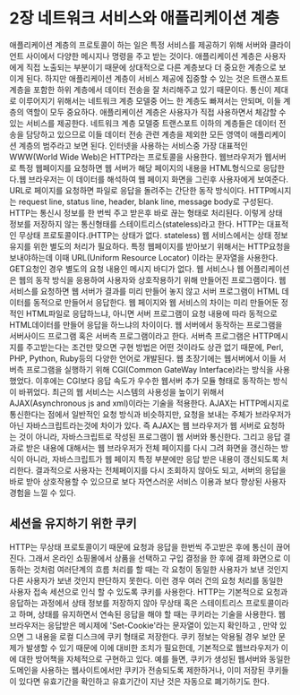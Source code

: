 # 2장 네트워크 서비스와 애플리케이션 계층

애플리케이션 계층의 프로토콜이 하는 일은 특정 서비스를 제공하기 위해 서버와 클라이언트 사이에서 다양한 메시지나 명령을 주고 받는 것이다. 애플리케이션 계층은 사용자에게 직접 노출되는 부분이기 때문에 상대적으로 다른 계층보다 더 중요한 계층으로 보이게 된다. 하지만 애플리케이션 계층이 서비스 제공에 집중할 수 있는 것은 트랜스포트 계층을 포함한 하위 계층에서 데이터 전송을 잘 처리해주고 있기 때문이다.
통신이 제대로 이루어지기 위해서는 네트워크 계층 모델중 어느 한 계층도 빠져서는 안되며, 이들 계층의 역할이 모두 중요하다.
애플리케이션 계층은 사용자가 직접 사용하면서 체감할 수 있는 서비스를 제공한다. 네트워크 계층 모델중 트랜스포트 이하의 계층들은 데이터 전송을 담당하고 있으므로 이들 데이터 전송 관련 계층을 제외한 모든 영역이 애플리케이션 계층의 범주라고 보면 된다.
인터넷을 사용하는 서비스중 가장 대표적인 WWW(World Wide Web)은 HTTP라는 프로토콜을 사용한다.
웹브라우저가 웹서버로 특정 웹페이지를 요청하면 웹 서버가 해당 페이지의 내용을 HTML형식으로 응답한다.웹 브라우저는 이 데이터를 해석하여 웹 페이지 화면을 그린후 사용자에게 보여준다. URL로 페이지를 요청하면 파일로 응답을 돌려주는 간단한 동작 방식이다. HTTP메시지는 request line, status line, header, blank line, message body로 구성된다.
HTTP는 통신시 정보를 한 번씩 주고 받은후 바로 끊는 형태로 처리된다. 이렇게 상태 정보를 저장하지 않는 통신형태를 스테이트리스(stateless)라고 한다. HTTP는 대표적인 무상태 프로토콜이다.(HTTP는 상태가 없다. stateless) 웹 서비스에서는 상태 정보 유지를 위한 별도의 처리가 필요하다.
특정 웹페이지를 받아보기 위해서는 HTTP요청을 보내야하는데 이때 URL(Uniform Resource Locator) 이라는 문자열을 사용한다.
GET요청인 경우 별도의 요청 내용인 메시지 바디가 없다.
웹 서비스나 웹 어플리케이션은 웹의 동작 방식을 응용하여 사용자와 상호작용하기 위해 만들어진 프로그램이다. 웹 서비스를 요청하면 웹 서버가 결과를 미리 만들어 놓지 않고 서버 프로그램이 HTML 데이터를 동적으로 만들어서 응답한다. 웹 페이지와 웹 서비스의 차이는 미리 만들어둔 정적인 HTML파일로 응답하느냐, 아니면 서버 프로그램이 요청 내용에 따라 동적으로 HTML데이터를 만들어 응답을 하느냐의 차이이다.
웹 서버에서 동작하는 프로그램을 서버사이드 프로그램 혹은 서버측 프로그램이라고 한다. 서버측 프로그램은 HTTP메시지를 주고받는다는 조건만 맞으면 구현 방법은 어떤 것이라도 상관 없기 때문에, Perl, PHP, Python, Ruby등의 다양한 언어로 개발된다. 웹 초장기에는 웹서버에서 이들 서버측 프로그램을 실행하기 위해 CGI(Common GateWay Interface)라는 방식을 사용했었다. 이후에는 CGI보다 응답 속도가 우수한 웹서버 추가 모듈 형태로 동작하는 방식이 바뀌었다. 최근의 웹 서비스는 시스템의 사용성을 높이기 위해서 AJAX(Asynchronous js and xml)이라는 기술을 적용한다. AJAX는 HTTP메시지로 통신한다는 점에서 일반적인 요청 방식과 비슷하지만, 요청을 보내는 주체가 브라우저가 아닌 자바스크립트라는것에 차이가 있다. 즉 AJAX는 웹 브라우저가 웹 서버로 요청하는 것이 아니라, 자바스크립트로 작성된 프로그램이 웹 서버와 통신한다. 그리고 응답 결과로 받은 내용에 대해서는 웹 브라우저가 전체 페이지를 다시 그려 화면을 갱신하는 방식이 아니라, 자바스크립트가 웹 페이지 특정 부분에만 응답 받은 내용이 갱신되도록 처리한다. 결과적으로 사용자는 전체페이지를 다시 조회하지 않아도 되고, 서버의 응답을 바로 받아 상호작용할 수 있으므로 보다 자연스러운 서비스 이용과 보다 향상된 사용자 경험을 느낄 수 있다.

## 세션을 유지하기 위한 쿠키

HTTP는 무상태 프로토콜이기 때문에 요청과 응답을 한번씩 주고받은 후에 통신이 끊어진다. 그래서 온라인 쇼핑몰에서 상품을 선택하고 구입 결정을 한 후에 결제 화면으로 이동하는 것처럼 여러단계의 흐름 처리를 할 때는 각 요청이 동일한 사용자가 보낸 것인지 다른 사용자가 보낸 것인지 판단하지 못한다. 이런 경우 여러 건의 요청 처리를 동일한 사용자 접속 세션으로 인식 할 수 있도록 쿠키를 사용한다. HTTP는 기본적으로 요청과 응답하는 과정에서 상태 정보를 저장하지 않아 무상태 혹은 스테이트리스 프로토콜이라고 하며, 상태를 유지하면서 연속된 응답을 해야 할 때는 쿠키라는 기술을 사용한다.
웹 브라우저는 응답받은 메시제에 'Set-Cookie'라는 문자열이 있는지 확인하고 , 만약 있으면 그 내용을 로컬 디스크에 쿠키 형태로 저장한다. 쿠키 정보는 악용될 경우 보안 문제가 발생할 수 있기 때문에 이에 대비한 조치가 필요한데, 기본적으로 웹브라우저가 이에 대한 방어책을 자체적으로 구현하고 있다. 예를 들면, 쿠키가 생성된 웹서버와 동일한 도메인을 사용하는 웹사이트에서만 쿠키가 전송되도록 제한하거나, 이미 저장된 쿠키들이 있다면 유효기간을 확인하고 유효기간이 지난 것은 자동으로 폐기하기도 한다.

